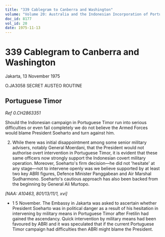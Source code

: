 ```yaml
---
title: "339 Cablegram to Canberra and Washington"
volume: "Volume 20: Australia and the Indonesian Incorporation of Portuguese Timor, 1974-1976"
doc_id: 8177
vol_id: 20
date: 1975-11-13
---
```


# 339 Cablegram to Canberra and Washington

Jakarta, 13 November 1975

O.JA3058 SECRET AUSTEO ROUTINE

## Portuguese Timor

_Ref 0.CH2863351_

Should the Indonesian campaign in Portuguese Timor run into serious difficulties or even fail completely we do not believe the Armed Forces would blame President Soeharto and turn against him.

  2. While there was initial disappointment among some senior military advisers, notably General Moerdani, that the President would not authorise overt intervention in Portuguese Timor, it is evident that these same officers now strongly support the Indonesian covert military operation. Moreover, Soeharto's firm decision—he did not 'hesitate' at any stage—not to intervene openly was we believe supported by at least two key ABRI figures, Defence Minister Panggabean and Air Marshal Sudharmono. Soeharto's cautious approach has also been backed from the beginning by General Ali Murtopo.



_[NAA: A10463, 801/13/11/1, xvi]_

  * 1 5 November. The Embassy in Jakarta was asked to ascertain whether President Soeharto was in political danger as a result of his hesitation in intervening by military means in Portuguese Timor after Fretilin had gained the ascendancy. Quick intervention by military means had been favoured by ABRI and it was speculated that if the current Portuguese Timor campaign had difficulties then ABRI might blame the President.


